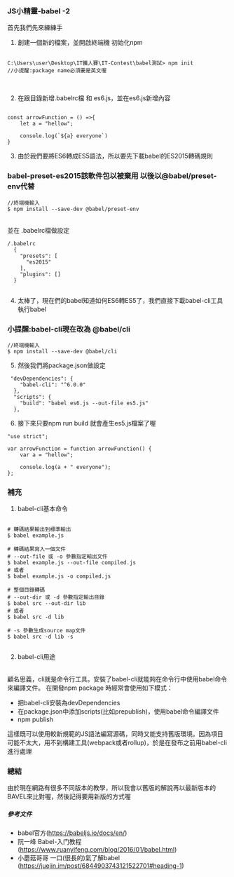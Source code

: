 ### JS小精靈-babel -2

首先我們先來練練手
1. 創建一個新的檔案，並開啟終端機 初始化npm

```

C:\Users\user\Desktop\IT鐵人賽\IT-Contest\babel測試> npm init
//小提醒:package name必須要是英文喔

```
</br>

2. 在跟目錄新增.babelrc檔 和 es6.js，並在es6.js新增內容

```

const arrowFunction = () =>{
    let a = "hellow";

    console.log(`${a} everyone`)
}

```
3. 由於我們要將ES6轉成ES5語法，所以要先下載babel的ES2015轉碼規則

### babel-preset-es2015該軟件包以被棄用 以後以@babel/preset-env代替

```
//終端機輸入
$ npm install --save-dev @babel/preset-env

```

</br>
並在 .babelrc檔做設定

```
/.babelrc
  {
    "presets": [
      "es2015"
    ],
    "plugins": []
  }
  
 ```
  
4.  太棒了，現在們的babel知道如何ES6轉ES5了，我們直接下載babel-cli工具執行babel

### 小提醒:babel-cli現在改為 @babel/cli

```
//終端機輸入
$ npm install --save-dev @babel/cli

```

5. 然後我們將package.json做設定


```
 "devDependencies": {
    "babel-cli": "^6.0.0"
  },
  "scripts": {
    "build": "babel es6.js --out-file es5.js"
  },
```

6. 接下來只要npm run build 就會產生es5.js檔案了喔
```
"use strict";

var arrowFunction = function arrowFunction() {
    var a = "hellow";

    console.log(a + " everyone");
};

```

### 補充
1. babel-cli基本命令
```

# 轉碼結果輸出到標準輸出
$ babel example.js

# 轉碼結果寫入一個文件
# --out-file 或 -o 參數指定輸出文件
$ babel example.js --out-file compiled.js
# 或者
$ babel example.js -o compiled.js

# 整個目錄轉碼
# --out-dir 或 -d 參數指定輸出目錄
$ babel src --out-dir lib
# 或者
$ babel src -d lib

# -s 參數生成source map文件
$ babel src -d lib -s


```

2. babel-cli用途

</br>
顧名思義，cli就是命令行工具。安裝了babel-cli就能夠在命令行中使用babel命令來編譯文件。
在開發npm package 時經常會使用如下模式：

</br>

- 把babel-cli安裝為devDependencies
- 在package.json中添加scripts(比如prepublish)，使用babel命令編譯文件
- npm publish

這樣既可以使用較新規範的JS語法編寫源碼，同時又能支持舊版環境。因為項目可能不太大，用不到構建工具(webpack或者rollup)，於是在發布之前用babel-cli進行處理

### 總結
由於現在網路有很多不同版本的教學，所以我會以舊版的解說再以最新版本的BAVEL來比對喔，然後記得要用新版的方式喔

##### 參考文件

- babel官方(https://babeljs.io/docs/en/)
- 阮一峰 Babel-入门教程(https://www.ruanyifeng.com/blog/2016/01/babel.html)
- 小蘑菇哥哥 一口(很長的)氣了解babel (https://juejin.im/post/6844903743121522701#heading-1)



